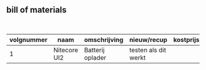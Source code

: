 ## bill of materials
<br />

|volgnummer|naam                |omschrijving                   |nieuw/recup|kostprijs/stuk|aantal|subtotaal       |
|----------|--------------------|-------------------------------|-----------|--------------|------|----------------|
|         1|Nitecore UI2        |Batterij oplader               |  testen als dit werkt         |              |      |                |

